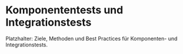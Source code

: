 # Komponententests und Integrationstests

Platzhalter: Ziele, Methoden und Best Practices für Komponenten- und Integrationstests.
